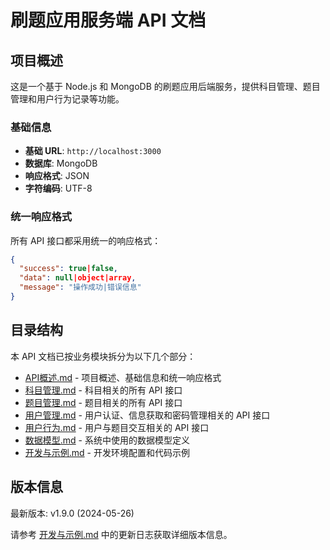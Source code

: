 # 刷题应用服务端 API 文档

## 项目概述

这是一个基于 Node.js 和 MongoDB 的刷题应用后端服务，提供科目管理、题目管理和用户行为记录等功能。

### 基础信息

- **基础 URL**: `http://localhost:3000`
- **数据库**: MongoDB
- **响应格式**: JSON
- **字符编码**: UTF-8

### 统一响应格式

所有 API 接口都采用统一的响应格式：

```json
{
  "success": true|false,
  "data": null|object|array,
  "message": "操作成功|错误信息"
}
```

## 目录结构

本 API 文档已按业务模块拆分为以下几个部分：

- [API概述.md](API概述.md) - 项目概述、基础信息和统一响应格式
- [科目管理.md](科目管理.md) - 科目相关的所有 API 接口
- [题目管理.md](题目管理.md) - 题目相关的所有 API 接口
- [用户管理.md](用户管理.md) - 用户认证、信息获取和密码管理相关的 API 接口
- [用户行为.md](用户行为.md) - 用户与题目交互相关的 API 接口
- [数据模型.md](数据模型.md) - 系统中使用的数据模型定义
- [开发与示例.md](开发与示例.md) - 开发环境配置和代码示例

## 版本信息

最新版本: v1.9.0 (2024-05-26)

请参考 [开发与示例.md](开发与示例.md) 中的更新日志获取详细版本信息。